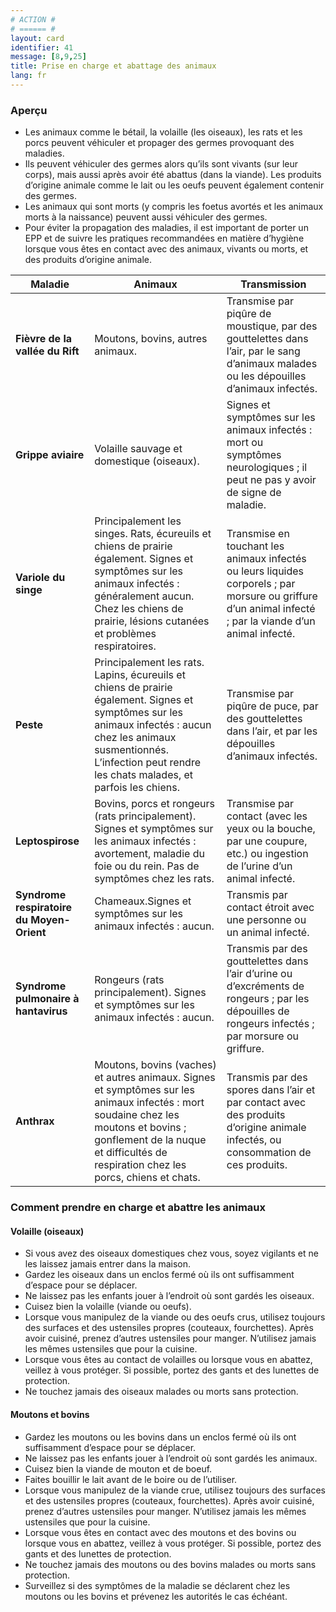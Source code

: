 ```yaml
---
# ACTION #
# ====== #
layout: card
identifier: 41
message: [8,9,25]
title: Prise en charge et abattage des animaux
lang: fr
---
```


### Aperçu
- Les animaux comme le bétail, la volaille (les oiseaux), les rats et les porcs peuvent véhiculer et propager des germes provoquant des maladies.
- Ils peuvent véhiculer des germes alors qu’ils sont vivants (sur leur corps), mais aussi après avoir été abattus (dans la viande). Les produits d’origine animale comme le lait ou les oeufs peuvent également contenir des germes.
- Les animaux qui sont morts (y compris les foetus avortés et les animaux morts à la naissance) peuvent aussi véhiculer des germes.
- Pour éviter la propagation des maladies, il est important de porter un EPP et de suivre les pratiques recommandées en matière d’hygiène lorsque vous êtes en contact avec des animaux, vivants ou morts, et des produits d’origine animale.

| Maladie | Animaux | Transmission |
|---|---|---|
|**Fièvre de la vallée du Rift** | Moutons, bovins, autres animaux. | Transmise par piqûre de moustique, par des gouttelettes dans l’air, par le sang d’animaux malades ou les dépouilles d’animaux infectés. |
|**Grippe aviaire** | Volaille sauvage et domestique (oiseaux). | Signes et symptômes sur les animaux infectés : mort ou symptômes neurologiques ; il peut ne pas y avoir de signe de maladie. | Transmise par des gouttelettes dans l’air, les plumes, et éventuellement les oeufs et la viande d’oiseaux infectés. |
|**Variole du singe**  | Principalement les singes. Rats, écureuils et chiens de prairie également. Signes et symptômes sur les animaux infectés : généralement aucun. Chez les chiens de prairie, lésions cutanées et problèmes respiratoires. | Transmise en touchant les animaux infectés ou leurs liquides corporels ; par morsure ou griffure d’un animal infecté ; par la viande d’un animal infecté. |
|**Peste** | Principalement les rats. Lapins, écureuils et chiens de prairie également. Signes et symptômes sur les animaux infectés : aucun chez les animaux susmentionnés. L’infection peut rendre les chats malades, et parfois les chiens. | Transmise par piqûre de puce, par des gouttelettes dans l’air, et par les dépouilles d’animaux infectés. |
|**Leptospirose** | Bovins, porcs et rongeurs (rats principalement). Signes et symptômes sur les animaux infectés : avortement, maladie du foie ou du rein. Pas de symptômes chez les rats. | Transmise par contact (avec les yeux ou la bouche, par une coupure, etc.) ou ingestion de l’urine d’un animal infecté. |
|**Syndrome respiratoire du Moyen-Orient** | Chameaux.Signes et symptômes sur les animaux infectés : aucun. | Transmis par contact étroit avec une personne ou un animal infecté. |
|**Syndrome pulmonaire à hantavirus** | Rongeurs (rats principalement). Signes et symptômes sur les animaux infectés : aucun. | Transmis par des gouttelettes dans l’air d’urine ou d’excréments de rongeurs ; par les dépouilles de rongeurs infectés ; par morsure ou griffure. |
|**Anthrax** | Moutons, bovins (vaches) et autres animaux. Signes et symptômes sur les animaux infectés : mort soudaine chez les moutons et bovins ; gonflement de la nuque et difficultés de respiration chez les porcs, chiens et chats. | Transmis par des spores dans l’air et par contact avec des produits d’origine animale infectés, ou consommation de ces produits. |

### Comment prendre en charge et abattre les animaux

#### Volaille (oiseaux)

- Si vous avez des oiseaux domestiques chez vous, soyez vigilants et ne les laissez jamais entrer dans la maison.
- Gardez les oiseaux dans un enclos fermé où ils ont suffisamment d’espace pour se déplacer.
- Ne laissez pas les enfants jouer à l’endroit où sont gardés les oiseaux.
- Cuisez bien la volaille (viande ou oeufs).
- Lorsque vous manipulez de la viande ou des oeufs crus, utilisez toujours des surfaces et des ustensiles propres (couteaux, fourchettes). Après avoir cuisiné, prenez d’autres ustensiles pour manger. N’utilisez jamais les mêmes ustensiles que pour la cuisine.
- Lorsque vous êtes au contact de volailles ou lorsque vous en abattez, veillez à vous protéger. Si possible, portez des gants et des lunettes de protection.
- Ne touchez jamais des oiseaux malades ou morts sans protection.

#### Moutons et bovins

- Gardez les moutons ou les bovins dans un enclos fermé où ils ont suffisamment d’espace pour se déplacer.
- Ne laissez pas les enfants jouer à l’endroit où sont gardés les animaux.
- Cuisez bien la viande de mouton et de boeuf.
- Faites bouillir le lait avant de le boire ou de l’utiliser.
- Lorsque vous manipulez de la viande crue, utilisez toujours des surfaces et des ustensiles propres (couteaux, fourchettes). Après avoir cuisiné, prenez d’autres ustensiles pour manger. N’utilisez jamais les mêmes ustensiles que pour la cuisine.
- Lorsque vous êtes en contact avec des moutons et des bovins ou lorsque vous en abattez, veillez à vous protéger. Si possible, portez des gants et des lunettes de protection.
- Ne touchez jamais des moutons ou des bovins malades ou morts sans protection.
- Surveillez si des symptômes de la maladie se déclarent chez les moutons ou les bovins et prévenez les autorités le cas échéant.
